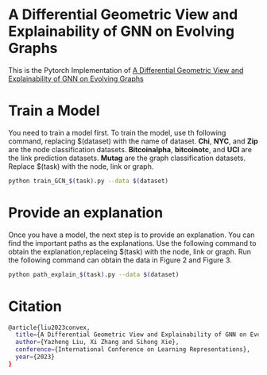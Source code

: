 # A Differential Geometric View and Explainability of GNN on Evolving Graphs
This is the Pytorch Implementation of [A Differential Geometric View and Explainability of GNN on Evolving Graphs](https://openreview.net/forum?id=lRdhvzMpVYV)
# Train a Model
You need to train a model first. To train the model, use th following command, replacing $(dataset) with the name of dataset. **Chi**, **NYC**, and **Zip** are the node classification datasets. **Bitcoinalpha**, **bitcoinotc**, and **UCI** are the link prediction datasets. **Mutag** are the graph classification datasets. Replace $(task) with the node, link or graph.
```bash
python train_GCN_$(task).py --data $(dataset)
```
# Provide an explanation
Once you have a  model, the next step is to provide an explanation. You can find the important paths as the explanations. Use the following command to obtain the explanation,replaceing $(task) with the node, link or graph. Run the following command can obtain the data in Figure 2 and Figure 3.
```bash
python path_explain_$(task).py --data $(dataset)
```
# Citation
```bash
@article{liu2023convex,
  title={A Differential Geometric View and Explainability of GNN on Evolving Graphs},
  author={Yazheng Liu, Xi Zhang and Sihong Xie},
  conference={International Conference on Learning Representations},
  year={2023}
}
```
